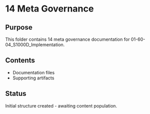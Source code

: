 # 14 Meta Governance

## Purpose
This folder contains 14 meta governance documentation for 01-60-04_S1000D_Implementation.

## Contents
- Documentation files
- Supporting artifacts

## Status
Initial structure created - awaiting content population.
